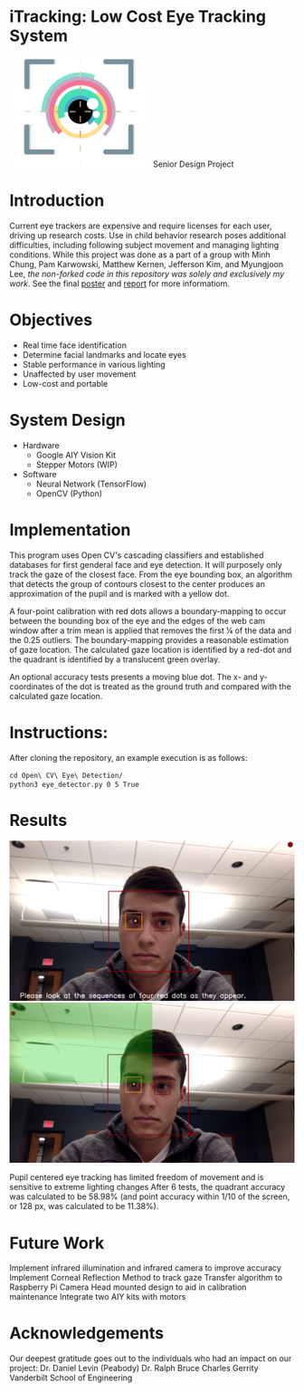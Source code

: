 # iTracking: Low Cost Eye Tracking System
<img src="./Images/logo.png" width=250)/>
Senior Design Project

# Introduction
Current eye trackers are expensive and require licenses for each user, driving up research costs. Use in child behavior research poses additional difficulties, including following subject movement and managing lighting conditions.
While this project was done as a part of a group with Minh Chung, Pam Karwowski, Matthew Kernen, Jefferson Kim, and Myungjoon Lee, *the non-forked code in this repository was solely and exclusively my work*. See the final [poster](./final_poster.pdf) and [report](./final_report.pdf) for more informatiom.

# Objectives
- Real time face identification
- Determine facial landmarks and locate eyes
- Stable performance in various lighting
- Unaffected by user movement
- Low-cost and portable

# System Design
- Hardware
    - Google AIY Vision Kit
    - Stepper Motors (WIP)
- Software
    - Neural Network (TensorFlow)
    - OpenCV (Python)

# Implementation
This program uses Open CV's cascading classifiers and established databases for first genderal face and eye detection. It will purposely only track the gaze of the closest face. From the eye bounding box, an algorithm that detects the group of contours closest to the center produces an approximation of the pupil and is marked with a yellow dot.

A four-point calibration with red dots allows a boundary-mapping to occur between the bounding box of the eye and the edges of the web cam window after a trim mean is applied that removes the first ¼ of the data and the 0.25 outliers. The boundary-mapping provides a reasonable estimation of gaze location. The calculated gaze location is identified by a red-dot and the quadrant is identified by a translucent green overlay.

An optional accuracy tests presents a moving blue dot. The x- and y-coordinates of the dot is treated as the ground truth and compared with the calculated gaze location.

# Instructions:
After cloning the repository, an example execution is as follows:
```
cd Open\ CV\ Eye\ Detection/
python3 eye_detector.py 0 5 True
```

# Results
![Poster Image 2](./Images/poster_image_2.png)
![Poster Image 1](./Images/poster_image_1.png)

Pupil centered eye tracking has limited freedom of movement and is sensitive to extreme lighting changes
After 6 tests, the quadrant accuracy was calculated to be 58.98% (and point accuracy within 1/10 of the screen, or 128 px, was calculated to be 11.38%).

# Future Work
Implement infrared illumination and infrared camera to improve accuracy
Implement Corneal Reflection Method to track gaze
Transfer algorithm to Raspberry Pi Camera
Head mounted design to aid in calibration maintenance
Integrate two AIY kits with motors

# Acknowledgements
Our deepest gratitude goes out to the individuals who had an impact on our project:
Dr. Daniel Levin (Peabody)
Dr. Ralph Bruce
Charles Gerrity
Vanderbilt School of Engineering

